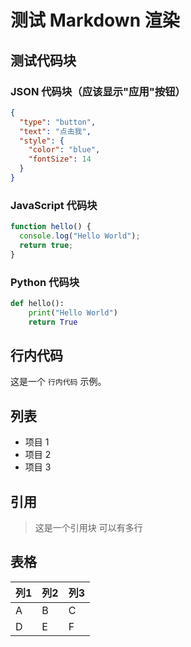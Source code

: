 # 测试 Markdown 渲染

## 测试代码块

### JSON 代码块（应该显示"应用"按钮）

```json
{
  "type": "button",
  "text": "点击我",
  "style": {
    "color": "blue",
    "fontSize": 14
  }
}
```

### JavaScript 代码块

```javascript
function hello() {
  console.log("Hello World");
  return true;
}
```

### Python 代码块

```python
def hello():
    print("Hello World")
    return True
```

## 行内代码

这是一个 `行内代码` 示例。

## 列表

- 项目 1
- 项目 2
- 项目 3

## 引用

> 这是一个引用块
> 可以有多行

## 表格

| 列1 | 列2 | 列3 |
|-----|-----|-----|
| A   | B   | C   |
| D   | E   | F   |
